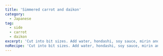 ```yaml
---
title: 'Simmered carrot and daikon'
category:
  - Japanese
tag:
  - side
  - carrot
  - daikon
excerpt: 'Cut into bit sizes. Add water, hondashi, soy sauce, mirin and veggies to pot and bring to boil then turn to low and simmer for 15-20 minutes without lid. Ready when moisture is mostly gone.'
noRecipe: 'Cut into bit sizes. Add water, hondashi, soy sauce, mirin and veggies to pot and bring to boil then turn to low and simmer for 15-20 minutes without lid. Ready when moisture is mostly gone.'
---
```

